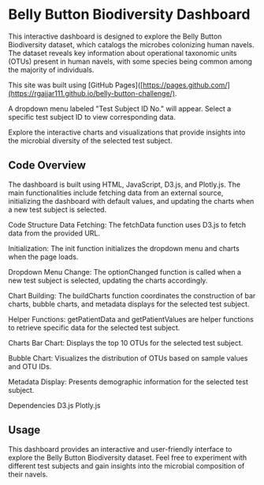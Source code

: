 # Belly Button Biodiversity Dashboard
This interactive dashboard is designed to explore the Belly Button Biodiversity dataset, which catalogs the microbes colonizing human navels. The dataset reveals key information about operational taxonomic units (OTUs) present in human navels, with some species being common among the majority of individuals.

This site was built using [GitHub Pages]([https://pages.github.com/](https://rgajjar111.github.io/belly-button-challenge/).

A dropdown menu labeled "Test Subject ID No." will appear. Select a specific test subject ID to view corresponding data.

Explore the interactive charts and visualizations that provide insights into the microbial diversity of the selected test subject.

## Code Overview
The dashboard is built using HTML, JavaScript, D3.js, and Plotly.js. The main functionalities include fetching data from an external source, initializing the dashboard with default values, and updating the charts when a new test subject is selected.

Code Structure
Data Fetching: The fetchData function uses D3.js to fetch data from the provided URL.

Initialization: The init function initializes the dropdown menu and charts when the page loads.

Dropdown Menu Change: The optionChanged function is called when a new test subject is selected, updating the charts accordingly.

Chart Building: The buildCharts function coordinates the construction of bar charts, bubble charts, and metadata displays for the selected test subject.

Helper Functions: getPatientData and getPatientValues are helper functions to retrieve specific data for the selected test subject.

Charts
Bar Chart: Displays the top 10 OTUs for the selected test subject.

Bubble Chart: Visualizes the distribution of OTUs based on sample values and OTU IDs.

Metadata Display: Presents demographic information for the selected test subject.

Dependencies
D3.js
Plotly.js

## Usage
This dashboard provides an interactive and user-friendly interface to explore the Belly Button Biodiversity dataset. Feel free to experiment with different test subjects and gain insights into the microbial composition of their navels.

